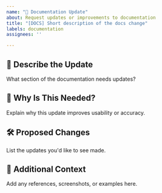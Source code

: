 ```yaml
---
name: "📄 Documentation Update"
about: Request updates or improvements to documentation
title: "[DOCS] Short description of the docs change"
labels: documentation
assignees: ''

---
```


## 📝 Describe the Update
What section of the documentation needs updates?

## 🧩 Why Is This Needed?
Explain why this update improves usability or accuracy.

## 🛠 Proposed Changes
List the updates you'd like to see made.

## 📌 Additional Context
Add any references, screenshots, or examples here.
